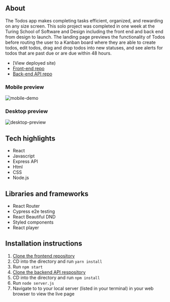 ## About

The Todos app makes completing tasks efficient, organized, and rewarding on any size screen. This solo project was completed in one week at the Turing School of Software and Design including the front end and back end from design to launch. The landing page previews the functionality of Todos before routing the user to a Kanban board where they are able to create todos, edit todos, drag and drop todos into new statuses, and see alerts for todos that are past due or are due within 48 hours.
 - [View deployed site) 
 - [Front-end repo](https://github.com/nalito223/todos)
 - [Back-end API repo](https://github.com/nalito223/api-todos)

### Mobile preview
![mobile-demo](https://user-images.githubusercontent.com/110144802/213944645-7789675b-7a54-462a-9427-850f3c84b0fa.gif)

### Desktop preview
![desktop-preview](https://user-images.githubusercontent.com/110144802/213949876-52e8279a-6afd-4f81-886a-ce764a0f79bb.gif)


## Tech highlights
- React
- Javascript
- Express API
- Html 
- CSS
- Node.js

## Libraries and frameworks
- React Router
- Cypress e2e testing
- React Beautiful DND
- Styled components 
- React player 

## Installation instructions
1. [Clone the frontend repository](https://github.com/nalito223/todos)
2. CD into the directory and run `yarn install`
3. Run `npm start`
4. [Clone the backend API respository](https://github.com/nalito223/api-todos)
5. CD into the directory and run `npm install`
6. Run `node server.js`
7. Navigate to to your local server (listed in your terminal) in your web browser to view the live page
